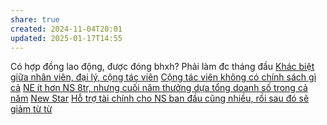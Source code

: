 ```yaml
---
share: true
created: 2024-11-04T20:01
updated: 2025-01-17T14:55
---
```

Có hợp đồng lao động, được đóng bhxh?
Phải làm đc tháng đầu 
[Khác biệt giữa nhân viên, đại lý, cộng tác viên](../../../../../../../%E2%9A%A1Hi%E1%BB%83u%20bi%E1%BA%BFt%20s%C3%A2u/M%C3%B4%20h%C3%ACnh%20nh%C3%A2n%20s%E1%BB%B1/Kh%C3%A1c%20bi%E1%BB%87t%20gi%E1%BB%AFa%20nh%C3%A2n%20vi%C3%AAn,%20%C4%91%E1%BA%A1i%20l%C3%BD,%20c%E1%BB%99ng%20t%C3%A1c%20vi%C3%AAn.md)
[Cộng tác viên không có chính sách gì cả](../C%E1%BB%99ng%20t%C3%A1c%20vi%C3%AAn%20kh%C3%B4ng%20c%C3%B3%20ch%C3%ADnh%20s%C3%A1ch%20g%C3%AC%20c%E1%BA%A3.md)
[NE ít hơn NS 8tr, nhưng cuối năm thưởng dựa tổng doanh số trong cả năm](./NE%20%C3%ADt%20h%C6%A1n%20NS%208tr,%20nh%C6%B0ng%20cu%E1%BB%91i%20n%C4%83m%20th%C6%B0%E1%BB%9Fng%20d%E1%BB%B1a%20t%E1%BB%95ng%20doanh%20s%E1%BB%91%20trong%20c%E1%BA%A3%20n%C4%83m.md)
[New Star](./New%20Star.md)
[Hỗ trợ tài chính cho NS ban đầu cũng nhiều, rồi sau đó sẽ giảm từ từ](./H%E1%BB%97%20tr%E1%BB%A3%20t%C3%A0i%20ch%C3%ADnh%20cho%20NS%20ban%20%C4%91%E1%BA%A7u%20c%C5%A9ng%20nhi%E1%BB%81u,%20r%E1%BB%93i%20sau%20%C4%91%C3%B3%20s%E1%BA%BD%20gi%E1%BA%A3m%20t%E1%BB%AB%20t%E1%BB%AB.md)